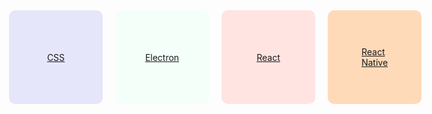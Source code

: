 

<style>
    main{
        box-sizing: border-box;
        width:70vw;
        position: absolute;
        left:5vw;
        display:flex;
        flex-wrap: wrap;
        gap:20px;
    }

    main > a{
        display: block;
        box-sizing: border-box;
        background: oldLace;
        border-radius: 10px;
        min-width: 150px;
        min-height: 150px;
        display: flex;
        justify-content: center;
        align-items: center;
    }

</style>
<main>
    <a href="CSS/index" style="background:lavender">CSS</a>
    <a href="Electron/index" style="background:MintCream">Electron</a>
    <a href="React/index" style="background:MistyRose">React</a>
    <a href="React-Native/index" style="background:PeachPuff">React<br>Native</a>

</main>





